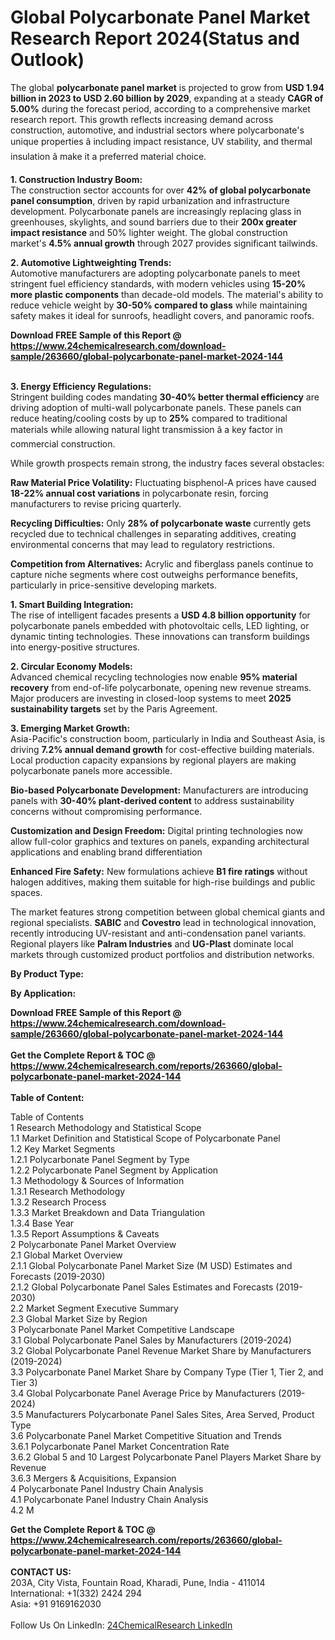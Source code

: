 <h1>Global Polycarbonate Panel Market Research Report 2024(Status and Outlook)</h1><p>The global <strong>polycarbonate panel market</strong> is projected to grow from <strong>USD 1.94 billion in 2023 to USD 2.60 billion by 2029</strong>, expanding at a steady <strong>CAGR of 5.00%</strong> during the forecast period, according to a comprehensive market research report. This growth reflects increasing demand across construction, automotive, and industrial sectors where polycarbonate's unique properties â including impact resistance, UV stability, and thermal insulation â make it a preferred material choice.</p><p><strong>1. Construction Industry Boom:</strong><br>
The construction sector accounts for over <strong>42% of global polycarbonate panel consumption</strong>, driven by rapid urbanization and infrastructure development. Polycarbonate panels are increasingly replacing glass in greenhouses, skylights, and sound barriers due to their <strong>200x greater impact resistance</strong> and 50% lighter weight. The global construction market's <strong>4.5% annual growth</strong> through 2027 provides significant tailwinds.</p><p><strong>2. Automotive Lightweighting Trends:</strong><br>
Automotive manufacturers are adopting polycarbonate panels to meet stringent fuel efficiency standards, with modern vehicles using <strong>15-20% more plastic components</strong> than decade-old models. The material's ability to reduce vehicle weight by <strong>30-50% compared to glass</strong> while maintaining safety makes it ideal for sunroofs, headlight covers, and panoramic roofs.</p><div><b>Download FREE Sample of this Report @ 
            <a href="https://www.24chemicalresearch.com/download-sample/263660/global-polycarbonate-panel-market-2024-144">
            https://www.24chemicalresearch.com/download-sample/263660/global-polycarbonate-panel-market-2024-144</a></b></div><br><p><strong>3. Energy Efficiency Regulations:</strong><br>
Stringent building codes mandating <strong>30-40% better thermal efficiency</strong> are driving adoption of multi-wall polycarbonate panels. These panels can reduce heating/cooling costs by up to <strong>25%</strong> compared to traditional materials while allowing natural light transmission â a key factor in commercial construction.</p><p>While growth prospects remain strong, the industry faces several obstacles:</p><p><strong>Raw Material Price Volatility:</strong> Fluctuating bisphenol-A prices have caused <strong>18-22% annual cost variations</strong> in polycarbonate resin, forcing manufacturers to revise pricing quarterly.</p><p><strong>Recycling Difficulties:</strong> Only <strong>28% of polycarbonate waste</strong> currently gets recycled due to technical challenges in separating additives, creating environmental concerns that may lead to regulatory restrictions.</p><p><strong>Competition from Alternatives:</strong> Acrylic and fiberglass panels continue to capture niche segments where cost outweighs performance benefits, particularly in price-sensitive developing markets.</p><p><strong>1. Smart Building Integration:</strong><br>
The rise of intelligent facades presents a <strong>USD 4.8 billion opportunity</strong> for polycarbonate panels embedded with photovoltaic cells, LED lighting, or dynamic tinting technologies. These innovations can transform buildings into energy-positive structures.</p><p><strong>2. Circular Economy Models:</strong><br>
Advanced chemical recycling technologies now enable <strong>95% material recovery</strong> from end-of-life polycarbonate, opening new revenue streams. Major producers are investing in closed-loop systems to meet <strong>2025 sustainability targets</strong> set by the Paris Agreement.</p><p><strong>3. Emerging Market Growth:</strong><br>
Asia-Pacific's construction boom, particularly in India and Southeast Asia, is driving <strong>7.2% annual demand growth</strong> for cost-effective building materials. Local production capacity expansions by regional players are making polycarbonate panels more accessible.</p><p><strong>Bio-based Polycarbonate Development:</strong> Manufacturers are introducing panels with <strong>30-40% plant-derived content</strong> to address sustainability concerns without compromising performance.</p><p><strong>Customization and Design Freedom:</strong> Digital printing technologies now allow full-color graphics and textures on panels, expanding architectural applications and enabling brand differentiation</p><p><strong>Enhanced Fire Safety:</strong> New formulations achieve <strong>B1 fire ratings</strong> without halogen additives, making them suitable for high-rise buildings and public spaces.</p><p>The market features strong competition between global chemical giants and regional specialists. <strong>SABIC</strong> and <strong>Covestro</strong> lead in technological innovation, recently introducing UV-resistant and anti-condensation panel variants. Regional players like <strong>Palram Industries</strong> and <strong>UG-Plast</strong> dominate local markets through customized product portfolios and distribution networks.</p><p><strong>By Product Type:</strong></p><p><strong>By Application:</strong></p><div><b>Download FREE Sample of this Report @ 
            <a href="https://www.24chemicalresearch.com/download-sample/263660/global-polycarbonate-panel-market-2024-144">
            https://www.24chemicalresearch.com/download-sample/263660/global-polycarbonate-panel-market-2024-144</a></b></div><br><div><b>Get the Complete Report & TOC @ 
            <a href="https://www.24chemicalresearch.com/reports/263660/global-polycarbonate-panel-market-2024-144">
            https://www.24chemicalresearch.com/reports/263660/global-polycarbonate-panel-market-2024-144</a></b></div><br>
            <b>Table of Content:</b><p>Table of Contents<br />
1 Research Methodology and Statistical Scope<br />
1.1 Market Definition and Statistical Scope of Polycarbonate Panel<br />
1.2 Key Market Segments<br />
1.2.1 Polycarbonate Panel Segment by Type<br />
1.2.2 Polycarbonate Panel Segment by Application<br />
1.3 Methodology & Sources of Information<br />
1.3.1 Research Methodology<br />
1.3.2 Research Process<br />
1.3.3 Market Breakdown and Data Triangulation<br />
1.3.4 Base Year<br />
1.3.5 Report Assumptions & Caveats<br />
2 Polycarbonate Panel Market Overview<br />
2.1 Global Market Overview<br />
2.1.1 Global Polycarbonate Panel Market Size (M USD) Estimates and Forecasts (2019-2030)<br />
2.1.2 Global Polycarbonate Panel Sales Estimates and Forecasts (2019-2030)<br />
2.2 Market Segment Executive Summary<br />
2.3 Global Market Size by Region<br />
3 Polycarbonate Panel Market Competitive Landscape<br />
3.1 Global Polycarbonate Panel Sales by Manufacturers (2019-2024)<br />
3.2 Global Polycarbonate Panel Revenue Market Share by Manufacturers (2019-2024)<br />
3.3 Polycarbonate Panel Market Share by Company Type (Tier 1, Tier 2, and Tier 3)<br />
3.4 Global Polycarbonate Panel Average Price by Manufacturers (2019-2024)<br />
3.5 Manufacturers Polycarbonate Panel Sales Sites, Area Served, Product Type<br />
3.6 Polycarbonate Panel Market Competitive Situation and Trends<br />
3.6.1 Polycarbonate Panel Market Concentration Rate<br />
3.6.2 Global 5 and 10 Largest Polycarbonate Panel Players Market Share by Revenue<br />
3.6.3 Mergers & Acquisitions, Expansion<br />
4 Polycarbonate Panel Industry Chain Analysis<br />
4.1 Polycarbonate Panel Industry Chain Analysis<br />
4.2 M</p><div><b>Get the Complete Report & TOC @ 
            <a href="https://www.24chemicalresearch.com/reports/263660/global-polycarbonate-panel-market-2024-144">
            https://www.24chemicalresearch.com/reports/263660/global-polycarbonate-panel-market-2024-144</a></b></div><br><b>CONTACT US:</b><br>
            203A, City Vista, Fountain Road, Kharadi, Pune, India - 411014<br>
            International: +1(332) 2424 294<br>
            Asia: +91 9169162030 <br><br>
            Follow Us On LinkedIn: <a href="https://www.linkedin.com/company/24chemicalresearch/">24ChemicalResearch LinkedIn</a>